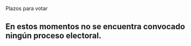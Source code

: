  Plazos para votar

   En estos momentos no se encuentra convocado ningún proceso electoral.
----------------------------------------------------------------------

  